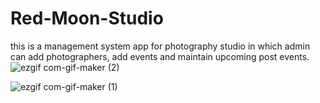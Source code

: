 # Red-Moon-Studio
this is a management system app for photography studio in which admin can add photographers, add events and maintain upcoming post events.
![ezgif com-gif-maker (2)](https://user-images.githubusercontent.com/50247227/112375848-93dcb500-8d05-11eb-89e7-ec72c0d5af5f.gif)

![ezgif com-gif-maker (1)](https://user-images.githubusercontent.com/50247227/112375200-d3ef6800-8d04-11eb-8b41-ca6b0463142e.gif)

